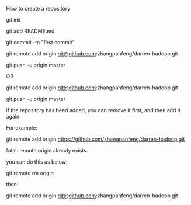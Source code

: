 How to create a repository


git init

git add README.md

git commit -m "first commit"

git remote add origin git@github.com:zhangpanfeng/darren-hadoop.git

git push -u origin master

OR

git remote add origin git@github.com:zhangpanfeng/darren-hadoop.git

git push -u origin master

if the repository has beed added, you can remove it first, and then add it again

For example:

git remote add origin https://github.com/zhangpanfeng/darren-hadoop.git

fatal: remote origin already exists.

you can do this as below:

git remote rm origin

then:

git remote add origin git@github.com:zhangpanfeng/darren-hadoop.git
